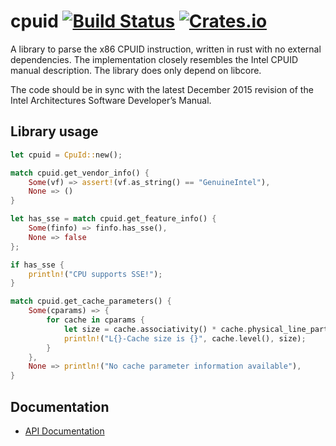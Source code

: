 # cpuid [![Build Status](https://travis-ci.org/gz/rust-cpuid.svg)](https://travis-ci.org/gz/rust-cpuid) [![Crates.io](https://img.shields.io/crates/v/raw_cpuid.svg)](https://crates.io/crates/raw-cpuid)

A library to parse the x86 CPUID instruction, written in rust with no external dependencies. The implementation closely resembles the Intel CPUID manual description. The library does only depend on libcore.

The code should be in sync with the latest December 2015 revision of the Intel Architectures Software Developer’s Manual.

## Library usage
```rust
let cpuid = CpuId::new();

match cpuid.get_vendor_info() {
    Some(vf) => assert!(vf.as_string() == "GenuineIntel"),
    None => ()
}

let has_sse = match cpuid.get_feature_info() {
    Some(finfo) => finfo.has_sse(),
    None => false
};

if has_sse {
    println!("CPU supports SSE!");
}

match cpuid.get_cache_parameters() {
    Some(cparams) => {
        for cache in cparams {
            let size = cache.associativity() * cache.physical_line_partitions() * cache.coherency_line_size() * cache.sets();
            println!("L{}-Cache size is {}", cache.level(), size);
        }
    },
    None => println!("No cache parameter information available"),
}
```

## Documentation
* [API Documentation](https://docs.rs/raw-cpuid/)
